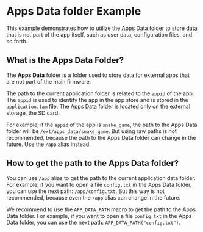 # Apps Data folder Example

This example demonstrates how to utilize the Apps Data folder to store data that is not part of the app itself, such as user data, configuration files, and so forth.

## What is the Apps Data Folder?

The **Apps Data** folder is a folder used to store data for external apps that are not part of the main firmware. 

The path to the current application folder is related to the `appid` of the app. The `appid` is used to identify the app in the app store and is stored in the `application.fam` file. 
The Apps Data folder is located only on the external storage, the SD card.

For example, if the `appid` of the app is `snake_game`, the path to the Apps Data folder will be `/ext/apps_data/snake_game`. But using raw paths is not recommended, because the path to the Apps Data folder can change in the future. Use the `/app` alias instead.

## How to get the path to the Apps Data folder?

You can use `/app` alias to get the path to the current application data folder. For example, if you want to open a file `config.txt` in the Apps Data folder, you can use the next path: `/app/config.txt`. But this way is not recommended, because even the `/app` alias can change in the future.

We recommend to use the `APP_DATA_PATH` macro to get the path to the Apps Data folder. For example, if you want to open a file `config.txt` in the Apps Data folder, you can use the next path: `APP_DATA_PATH("config.txt")`.